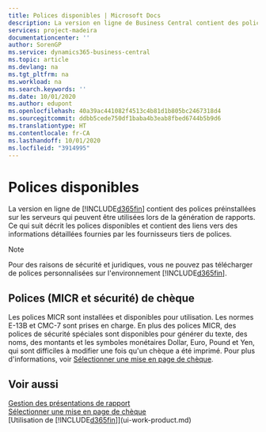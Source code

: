 ```yaml
---
title: Polices disponibles | Microsoft Docs
description: La version en ligne de Business Central contient des polices préinstallées sur les serveurs qui peuvent être utilisées lors de la génération de rapports.
services: project-madeira
documentationcenter: ''
author: SorenGP
ms.service: dynamics365-business-central
ms.topic: article
ms.devlang: na
ms.tgt_pltfrm: na
ms.workload: na
ms.search.keywords: ''
ms.date: 10/01/2020
ms.author: edupont
ms.openlocfilehash: 40a39ac441082f4513c4b81d1b805bc2467318d4
ms.sourcegitcommit: ddbb5cede750df1baba4b3eab8fbed6744b5b9d6
ms.translationtype: HT
ms.contentlocale: fr-CA
ms.lasthandoff: 10/01/2020
ms.locfileid: "3914995"
---
```

# <a name="available-fonts"></a>Polices disponibles
La version en ligne de [!INCLUDE[d365fin](includes/d365fin_md.md)] contient des polices préinstallées sur les serveurs qui peuvent être utilisées lors de la génération de rapports. Ce qui suit décrit les polices disponibles et contient des liens vers des informations détaillées fournies par les fournisseurs tiers de polices.

> [!NOTE]
> Pour des raisons de sécurité et juridiques, vous ne pouvez pas télécharger de polices personnalisées sur l'environnement [!INCLUDE[d365fin](includes/d365fin_md.md)].

## <a name="check-micr-and-security-fonts"></a>Polices (MICR et sécurité) de chèque  
Les polices MICR sont installées et disponibles pour utilisation. Les normes E-13B et CMC-7 sont prises en charge. En plus des polices MICR, des polices de sécurité spéciales sont disponibles pour générer du texte, des noms, des montants et les symboles monétaires Dollar, Euro, Pound et Yen, qui sont difficiles à modifier une fois qu'un chèque a été imprimé. Pour plus d'informations, voir [Sélectionner une mise en page de chèque](finance-how-define-check-layouts.md).

## <a name="see-also"></a>Voir aussi
[Gestion des présentations de rapport](ui-manage-report-layouts.md)  
[Sélectionner une mise en page de chèque](finance-how-define-check-layouts.md)  
[Utilisation de [!INCLUDE[d365fin](includes/d365fin_md.md)]](ui-work-product.md)

